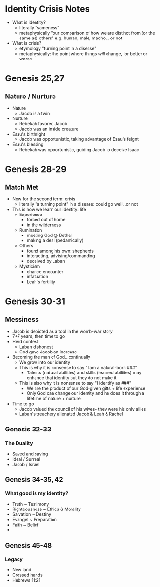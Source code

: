 # Identity Crisis Notes
* What is identity?
  * literally "sameness"
  * metaphysically "our comparison of how we are distinct from (or the same as) others"
    e.g. human, male, macho... or not
* What is crisis?
  * etymology "turning point in a disease"
  * metaphysically: the point where things _will_ change, for better or worse


# Genesis 25,27
## Nature / Nurture

* Nature
  * Jacob is a twin
* Nurture
  * Rebekah favored Jacob
  * Jacob was an inside creature
* Esau's birthright
  * Jacob was opportunistic, taking advantage of Esau's feignt
* Esau's blessing
  * Rebekah was opportunistic, guiding Jacob to deceive Isaac


# Genesis 28-29
## Match Met

* Now for the second term: crisis
  * literally "a turning point" in a disease: could go well...or not
* This is how we learn our identity: life
  * Experience
    * forced out of home
    * in the wilderness
  * Rumination
    * meeting God @ Bethel
    * making a deal (pedantically)
  * Others
    * found among his own: shepherds
    * interacting, advising/commanding
    * deceived by Laban
  * Mysticism
    * chance encounter
    * infatuation
    * Leah's fertility


# Genesis 30-31
## Messiness

* Jacob is depicted as a tool in the womb-war story
* 7+7 years, then time to go
* Herd contest
  * Laban dishonest
  * God gave Jacob an increase
* Becoming the man of God...continually
  * We grow into our identity
  * This is why it is nonsense to say "I am a natural-born ###"
    * Talents (natural abilities) and skills (learned abilities) may enhance that identity but they do not make it
  * This is also why it is nonsense to say "I identify as ###"
    * We are the product of our God-given gifts + life experience
    * Only God can change our identity and he does it through a lifetime of nature + nurture
* Time to go
  * Jacob valued the council of his wives- they were his only allies
  * Laban's treachery alienated Jacob & Leah & Rachel


## Genesis 32-33
### The Duality

* Saved and saving
* Ideal / Surreal
* Jacob / Israel




## Genesis 34-35, 42
### What good is my identity?

* Truth ~ Testimony
* Righteousness ~ Ethics & Morality
* Salvation ~ Destiny
* Evangel ~ Preparation
* Faith ~ Belief
* 






## Genesis 45-48
### Legacy

* New land
* Crossed hands
* Hebrews 11:21
